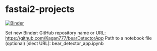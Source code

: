 # fastai2-projects

[![Binder](https://mybinder.org/badge_logo.svg)](https://mybinder.org/v2/gh/Kagan777/bearDetectorApp/master?filepath=voila%2Frender%2Fbear_detector_app.ipynb)


Set new Binder:
GitHub repository name or URL: https://github.com/Kagan777/bearDetectorApp
Path to a notebook file (optional) [slect URL]: bear_detector_app.ipynb
